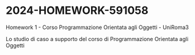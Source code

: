 # 2024-HOMEWORK-591058
Homework 1 - Corso Programmazione Orientata agli Oggetti - UniRoma3

Lo studio di caso a supporto del corso di Programmazione Orientata agli Oggetti
